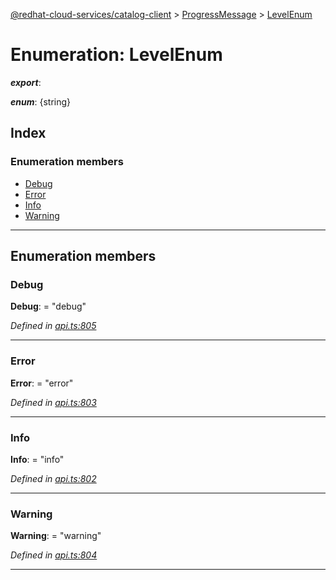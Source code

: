 [@redhat-cloud-services/catalog-client](../README.md) > [ProgressMessage](../modules/progressmessage.md) > [LevelEnum](../enums/progressmessage.levelenum.md)

# Enumeration: LevelEnum

*__export__*: 

*__enum__*: {string}

## Index

### Enumeration members

* [Debug](progressmessage.levelenum.md#debug)
* [Error](progressmessage.levelenum.md#error)
* [Info](progressmessage.levelenum.md#info)
* [Warning](progressmessage.levelenum.md#warning)

---

## Enumeration members

<a id="debug"></a>

###  Debug

**Debug**:  = "debug"

*Defined in [api.ts:805](https://github.com/RedHatInsights/javascript-clients/blob/master/packages/catalog/api.ts#L805)*

___
<a id="error"></a>

###  Error

**Error**:  = "error"

*Defined in [api.ts:803](https://github.com/RedHatInsights/javascript-clients/blob/master/packages/catalog/api.ts#L803)*

___
<a id="info"></a>

###  Info

**Info**:  = "info"

*Defined in [api.ts:802](https://github.com/RedHatInsights/javascript-clients/blob/master/packages/catalog/api.ts#L802)*

___
<a id="warning"></a>

###  Warning

**Warning**:  = "warning"

*Defined in [api.ts:804](https://github.com/RedHatInsights/javascript-clients/blob/master/packages/catalog/api.ts#L804)*

___

